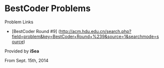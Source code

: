BestCoder Problems
===========

Problem Links

* [BestCoder Round #9] (http://acm.hdu.edu.cn/search.php?field=problem&key=BestCoder+Round+%239&source=1&searchmode=source)

Provided by **iSea**

From Sept. 15th, 2014
